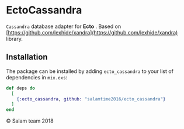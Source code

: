 # EctoCassandra

`Cassandra` database adapter for **Ecto** . Based on [https://github.com/lexhide/xandra](https://github.com/lexhide/xandra) library.

## Installation

The package can be installed
by adding `ecto_cassandra` to your list of dependencies in `mix.exs`:

```elixir
def deps do
  [
    {:ecto_cassandra, github: "salamtime2016/ecto_cassandra"}
  ]
end
```

© Salam team 2018
